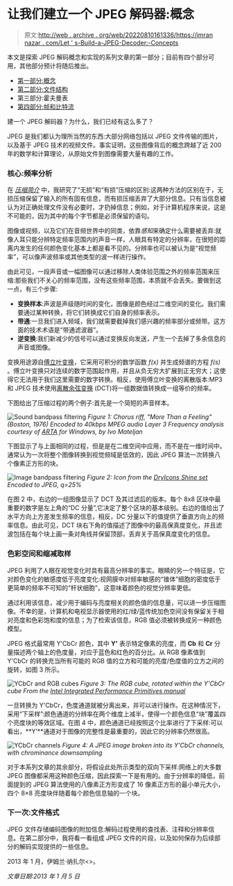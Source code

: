# 让我们建立一个 JPEG 解码器:概念

> 原文:[http://web . archive . org/web/20220810161336/https://imran nazar . com/Let ' s-Build-a-JPEG-Decoder:-Concepts](http://web.archive.org/web/20220810161336/https://imrannazar.com/Let)

本文是探索 JPEG 解码概念和实现的系列文章的第一部分；目前有四个部分可用，其他部分预计将随后推出。

*   [第一部分:概念](http://web.archive.org/web/20220810161352/http://imrannazar.com/Let%27s-Build-a-JPEG-Decoder%3A-Concepts)
*   [第二部分:文件结构](http://web.archive.org/web/20220810161352/http://imrannazar.com/Let%27s-Build-a-JPEG-Decoder%3A-File-Structure)
*   第三部分:霍夫曼表
*   [第四部分:帧和比特流](http://web.archive.org/web/20220810161352/http://imrannazar.com/Let%27s-Build-a-JPEG-Decoder%3A-Frames-and-Bitstreams)

建一个 JPEG 解码器？为什么，我们已经有这么多了？

JPEG 是我们都认为理所当然的东西:大部分网络包括以 JPEG 文件传输的图片，以及基于 JPEG 技术的视频文件。事实证明，这些图像背后的概念跨越了近 200 年的数学和计算理论，从原始文件到图像需要大量有趣的工作。

### 核心:频率分析

在 *[压缩简介](http://web.archive.org/web/20220810161352/http://imrannazar.com/An-Introduction-to-Compression)* 中，我研究了“无损”和“有损”压缩的区别:这两种方法的区别在于，无损压缩保留了输入的所有固有信息，而有损压缩丢弃了大部分信息。只有当信息被认为对正确处理文件没有必要时，才扔掉信息；例如，对于计算机程序来说，这是不可能的，因为其中的每个字节都是必须保留的语句。

图像或视频，以及它们在音频世界中的同类，依靠*感知*来确定什么需要被丢弃:就像人耳只能分辨特定频率范围内的声音一样，人眼具有特定的分辨率，在很短的距离内发生的任何颜色变化基本上都是看不见的。分辨率也可以被认为是“视觉频率”，可以像声波频率或其他类型的波一样进行操作。

由此可见，一段声音或一幅图像可以通过移除人类体验范围之外的频率范围来压缩:那些我们不关心的频率范围，没有这些频率范围，本质就不会丢失。要做到这一点，有三个步骤:

*   **变换样本**:声波是声级随时间的变化，图像是颜色经过二维空间的变化。我们需要通过某种转换，将它们转换成它们自身的频率表示。
*   **带通**:一旦我们进入频域，我们就需要截掉我们感兴趣的频率部分或频带。这方面的技术术语是“带通滤波器”。
*   **逆变换**:我们新减少的信号可以通过变换反向发送，产生一个去掉了多余信息的声音或图像。

变换用途源自[傅立叶变换](http://web.archive.org/web/20220810161352/http://en.wikipedia.org/wiki/Fourier_transform)，它采用可积分的数学函数 *f(x)* 并生成频谱的方程 *f(s)* 。傅立叶变换只对连续的数字范围起作用，并且从负无穷大扩展到正无穷大；这使得它无法用于我们这里需要的数字转换。相反，使用傅立叶变换的离散版本:MP3 和 JPEG 技术使用[离散余弦变换](http://web.archive.org/web/20220810161352/http://en.wikipedia.org/wiki/Discrete_cosine_transform) (DCT)将一组数据值转换成一组等价的频率。

下图给出了压缩过程的两个例子:首先是一个简短的声音样本。

![Sound bandpass filtering](../Images/0cf4dc9357d98f4b9e1312445a99ec55.png) *Figure 1: Chorus riff, "More Than a Feeling" (Boston, 1976)
Encoded to 40kbps MPEG audio Layer 3
Frequency analysis courtesy of [ARTA](http://web.archive.org/web/20220810161352/http://artalabs.hr/) for Windows, by Ivo Mateljan*

下图显示了与上面相同的过程，但是是在二维空间中应用，而不是在一维时间中。通常认为一次将整个图像转换到视觉频域是低效的，因此 JPEG 算法一次转换八个像素正方形的块。

![Image bandpass filtering](../Images/97102e1c219db1822a4ff8efec9874b4.png) *Figure 2: Icon from the [DryIcons Shine set](http://web.archive.org/web/20220810161352/http://dryicons.com/free-icons/preview/shine-icon-set/)
Encoded to JPEG, q=25%*

在图 2 中，右边的一组图像显示了 DCT 及其过滤后的版本。每个 8x8 区块中最重要的数字是左上角的“DC 分量”,它决定了整个区块的基本级别。右边的值给出了水平方向上方差发生频率的信息，相反，DC 分量以下的值提供了垂直方向上的频率信息。由此可见，DCT 块右下角的值描述了图像中的最高保真度变化，并且滤波包括在每个块上画一条对角线并保留顶部，丢弃关于高保真度变化的信息。

### 色彩空间和缩减取样

JPEG 利用了人眼在视觉变化时具有最高分辨率的事实。眼睛的另一个特征是，它对颜色变化的敏感度低于亮度变化:视网膜中对频率敏感的“锥体”细胞的密度低于更简单的频率不可知的“杆状细胞”，这意味着颜色的视觉分辨率更低。

通过利用该信息，减少用于编码与亮度相关的颜色值的信息量，可以进一步压缩图像。不幸的是，计算机和电视显示器使用的红/绿/蓝传统加色空间没有保留关于相对亮度和色彩饱和度的信息；为了检索该信息，RGB 值必须被转换成另一种颜色模型。

JPEG 格式最常用 Y'CbCr 颜色，其中 **Y'** 表示特定像素的亮度，而 **Cb** 和 **Cr** 分量描述两个轴上的色度量，对应于蓝色和红色的百分比。从 RGB 像素值到 Y'CbCr 的转换充当所有可能的 RGB 值的立方和可能的亮度/色度值的立方之间的旋转，如图 3 所示。

![YCbCr and RGB cubes](../Images/a9a3e26dfa753d83a1e2f83e6a2cb6f0.png) *Figure 3: The RGB cube, rotated within the Y'CbCr cube
From the [Intel Integrated Performance Primitives manual](http://web.archive.org/web/20220810161352/http://software.intel.com/sites/products/documentation/hpc/ipp/ippi/)*

一旦转换为 Y'CbCr，色度通道就被分离出来，并可以进行操作。在这种情况下，采用“下采样”:颜色通道的分辨率在两个维度上减半，使得一个颜色信息“块”覆盖四个亮度块的等效区域。在图 4 中，颜色通道已经按照这个比率进行了下采样:可以看出，**Y’**通道对于图像的完整性是最重要的，因此它的分辨率仍然很高。

![YCbCr channels](../Images/b751dd8a872985586173c9f302334e01.png) *Figure 4: A JPEG image broken into its Y'CbCr channels, with chrominance downsampling*

对于本系列文章的其余部分，将假设此处所示类型的双向下采样:网络上的大多数 JPEG 图像都采用这种颜色压缩，因此探索一下是有用的。由于分辨率的降低，前面提到的 JPEG 算法使用的八像素正方形变成了 16 像素正方形的最小单元大小，四个 8×8 亮度块伴随着每个颜色信息轴的一个块。

### 下一次:文件格式

JPEG 文件存储编码图像的附加信息:解码过程使用的查找表、注释和分辨率信息。在第二部分中，我将看一看组成 JPEG 文件的片段，以及如何保存为后续部分的解码实现提供的一些信息。

2013 年 1 月，伊姆兰·纳扎尔<>。

*文章日期:2013 年 1 月 5 日*